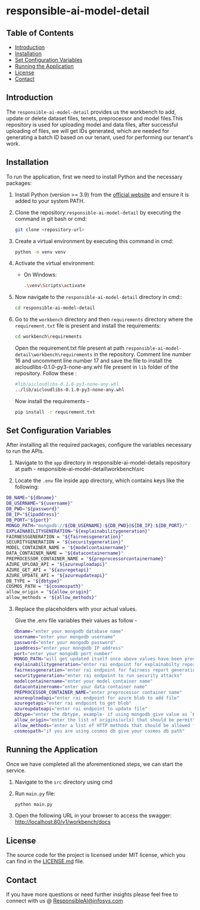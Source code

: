 # responsible-ai-model-detail

## Table of Contents

- [Introduction](#introduction)
- [Installation](#installation)
- [Set Configuration Variables](#set-configuration-variables)
- [Running the Application](#running-the-application)
- [License](#license)
- [Contact](#contact)

## Introduction
The `responsible-ai-model-detail` provides us the workbench to add, update or delete dataset files, tenets, preprocessor and model files.This repository is used for uploading model and data files, after successful uploading of files, we will get IDs generated, which are needed for generating a batch ID based on our tenant, used for performing our tenant's work.


## Installation
To run the application, first we need to install Python and the necessary packages:

1. Install Python (version >= 3.9) from the [official website](https://www.python.org/downloads/) and ensure it is added to your system PATH.

2. Clone the repository:`responsible-ai-model-detail` by executing the command in git bash or cmd:
    ```sh
    git clone <repository-url>
    ```

3. Create a virtual environment by executing this command in cmd:
    ```sh
    python -m venv venv
    ```

4. Activate the virtual environment:
    - On Windows:
        ```sh
        .\venv\Scripts\activate
         ```

5. Now navigate to the `responsible-ai-model-detail` directory in cmd::
    ```sh
    cd responsible-ai-model-detail
    ```

6. Go to the `workbench` directory and then `requirements` directory where the `requirement.txt` file is    present and install the requirements:
    
    ```sh
    cd workbench\requirements
    ```
    
    Open the requirement.txt file present at path `responsible-ai-model-detail\workbench\requirements` in the repository. Comment line number 16 and uncomment line number 17 and save the file to install the aicloudlibs-0.1.0-py3-none-any.whl file present in `lib` folder of the         	repository. Follow these : 
    
    ```sh
    #lib/aicloudlibs-0.1.0-py3-none-any.whl
    ../lib/aicloudlibs-0.1.0-py3-none-any.whl
    ```
    
    Now install the requirements - 

    ```sh
    pip install -r requirement.txt
    ```
## Set Configuration Variables
After installing all the required packages, configure the variables necessary to run the APIs.

1. Navigate to the `app` directory in responsible-ai-model-details repository at path - responsible-ai-model-detail\workbench\src

2. Locate the `.env` file inside app directory, which contains keys like the following:

  ```sh
DB_NAME="${dbname}"
DB_USERNAME="${username}"
DB_PWD="${password}"
DB_IP="${ipaddress}"
DB_PORT="${port}"
MONGO_PATH="mongodb://${DB_USERNAME}:${DB_PWD}@${DB_IP}:${DB_PORT}/"
EXPLAINABILITYGENERATION="${explainabilitygeneration}"
FAIRNESSGENERATION = "${fairnessgeneration}"
SECURITYGENERATION = "${securitygeneration}"
MODEL_CONTAINER_NAME = "${modelcontainername}"
DATA_CONTAINER_NAME = "${datacontainername}"
PREPROCESSOR_CONTAINER_NAME = "${preprocessorcontainername}"
AZURE_UPLOAD_API = "${azureuploadapi}"
AZURE_GET_API = "${azuregetapi}"
AZURE_UPDATE_API = "${azureupdateapi}"
DB_TYPE = "${dbtype}"
COSMOS_PATH = "${cosmospath}"
allow_origin = "${allow_origin}"
allow_methods = "${allow_methods}"
  ```

3. Replace the placeholders with your actual values.

   Give the .env file variables their values as follow -  
```sh
   dbname="enter your mongodb database name"
   username="enter your mongodb username"
   password="enter your mongodb password"
   ipaddress="enter your mongodb IP address"
   port="enter your mongodb port number"
   MONGO_PATH="will get updated itself once above values have been provided"
   explainabilitygeneration="enter rai endpoint for explainabilty report generation"
   fairnessgeneration="enter rai endpoint for fairness report generation"
   securitygeneration="enter rai endpoint to run security attacks"
   modelcontainername="enter your model container name"
   datacontainername="enter your data container name"
   PREPROCESSOR_CONTAINER_NAME="enter preprocessor container name"
   azureuploadapi="enter rai endpoint for azure blob to add file"
   azuregetapi="enter rai endpoint to get blob"
   azureupdateapi="enter rai endpoint to update file"
   dbtype="enter the dbtype, example- if using mongodb give value as `mongo`, if using cosmos db give value as `cosmos`"
   allow_origin="enter the list of origins(urls) that should be permitted to make cross-origin requests."
   allow_methods="enter a list of HTTP methods that should be allowed for cross-origin requests, example - ["GET", "POST", "OPTIONS", "HEAD"]"
   cosmospath="if you are using cosmos db give your cosmos db path"
 ```  

## Running the Application
Once we have completed all the aforementioned steps, we can start the service.

1. Navigate to the `src` directory using cmd

2. Run `main.py` file:
    ```sh
    python main.py
    ```

3. Open the following URL in your browser to access the swagger:
    [http://localhost:80/v1/workbench/docs](http://localhost:80/v1/workbench/docs)


## License
The source code for the project is licensed under MIT license, which you can find in the [LICENSE.md](LICENSE.md) file.


## Contact
If you have more questions or need further insights please feel free to connect with us @ ResponsibleAI@infosys.com
